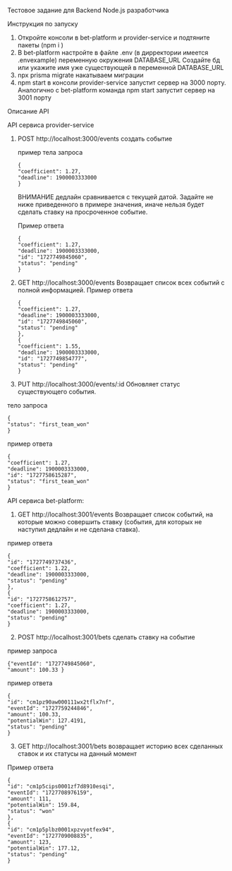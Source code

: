Тестовое задание для Backend Node.js разработчика

Инструкция по запуску

1. Откройте консоли в bet-platform и provider-service и подтяните пакеты (npm i )
2. В bet-platform настройте в файле .env (в дирректории имеется .envexample) переменную окружения DATABASE_URL
   Создайте бд или укажите имя уже существующей в переменной DATABASE_URL
3. npx prisma migrate накатываем миграции
4. npm start в консоли provider-service запустит сервер на 3000 порту. Аналогично с bet-platform команда npm start запустит сервер на 3001 порту

Описание API

API сервиса provider-service

1. POST http://localhost:3000/events создать событие

   пример тела запроса

   ```
   {
   "coefficient": 1.27,
   "deadline": 1900003333000
   }
   ```
   
   ВНИМАНИЕ дедлайн сравнивается с текущей датой. Задайте не ниже приведенного в примере значения, иначе нельзя будет сделать ставку на просроченное событие.

   Пример ответа
   ``` 
   {
   "coefficient": 1.27,
   "deadline": 1900003333000,
   "id": "1727749845060",
   "status": "pending"
   }
   ```



2. GET http://localhost:3000/events Возвращает список всех событий с полной информацией.
   Пример ответа

   ```
   {
   "coefficient": 1.27,
   "deadline": 1900003333000,
   "id": "1727749845060",
   "status": "pending"
   },
   {
   "coefficient": 1.55,
   "deadline": 1900003333000,
   "id": "1727749854777",
   "status": "pending"
   }
   ```



3. PUT http://localhost:3000/events/:id Обновляет статус существующего события.

тело запроса

```
{
"status": "first_team_won"
}
```

пример ответа

```
{
"coefficient": 1.27,
"deadline": 1900003333000,
"id": "1727758615287",
"status": "first_team_won"
}
```

API сервиса bet-platform:

1. GET http://localhost:3001/events Возвращает список событий, на которые можно совершить ставку (события, для которых не наступил дедлайн и не сделана ставка).

пример ответа

```
{
"id": "1727749737436",
"coefficient": 1.22,
"deadline": 1900003333000,
"status": "pending"
},
{
"id": "1727758612757",
"coefficient": 1.27,
"deadline": 1900003333000,
"status": "pending"
}
```

2. POST http://localhost:3001/bets сделать ставку на событие

пример запроса

```
{"eventId": "1727749845060",
"amount": 100.33 }
```

пример ответа

```
{
"id": "cm1pz90aw000111wx2tflx7nf",
"eventId": "1727759244846",
"amount": 100.33,
"potentialWin": 127.4191,
"status": "pending"
}
```

3. GET http://localhost:3001/bets возвращает историю всех сделанных ставок и их статусы на данный момент

Пример ответа

```
{
"id": "cm1p5cips0001zf7d8910esqi",
"eventId": "1727708976159",
"amount": 111,
"potentialWin": 159.84,
"status": "won"
},
{
"id": "cm1p5plbz0001xpzvyotfex94",
"eventId": "1727709008835",
"amount": 123,
"potentialWin": 177.12,
"status": "pending"
}
```



